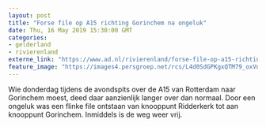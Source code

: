 ```yaml
---
layout: post
title: "Forse file op A15 richting Gorinchem na ongeluk"
date: Thu, 16 May 2019 15:30:00 GMT
categories: 
- gelderland 
- rivierenland 
externe_link: "https://www.ad.nl/rivierenland/forse-file-op-a15-richting-gorinchem-na-ongeluk~abd44f60/"
feature_image: "https://images4.persgroep.net/rcs/L4d0SdGPKgxQTM79_oxVn1-9v8Y/diocontent/116554288/_fitwidth/400/?appId=21791a8992982cd8da851550a453bd7f&quality=0.7"
---
```


Wie donderdag tijdens de avondspits over de A15 van Rotterdam naar Gorinchem moest, deed daar aanzienlijk langer over dan normaal. Door een ongeluk was een flinke file ontstaan van knooppunt Ridderkerk tot aan knooppunt Gorinchem. Inmiddels is de weg weer vrij.
